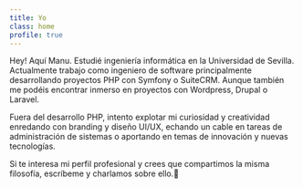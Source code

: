 ```yaml
---
title: Yo
class: home
profile: true
---
```


Hey! Aquí Manu. Estudié ingeniería informática en la Universidad de Sevilla. Actualmente trabajo como ingeniero de software principalmente desarrollando proyectos PHP con Symfony o SuiteCRM. Aunque también me podéis encontrar inmerso en proyectos con Wordpress, Drupal o Laravel.

Fuera del desarrollo PHP, intento explotar mi curiosidad y creatividad enredando con branding y diseño UI/UX, echando un cable en tareas de administración de sistemas o aportando en temas de innovación y nuevas tecnologías.

Si te interesa mi perfil profesional y crees que compartimos la misma filosofía, escríbeme y charlamos sobre ello.👋

